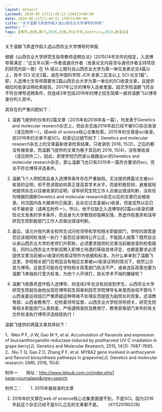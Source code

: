 ```yaml
---
layout: default
Lastmod: 2020-06-21T11:49:13.136423+00:00
date: 2020-06-21T11:49:11.170571+00:00
title: "关于温鹏飞弄虚作假入选山西农业大学博导的举报"
author: ""
tags: [博导,收录,鹏飞,2016,文章,农业大学,Genetics,2015,新语丝]
---
```


关于温鹏飞弄虚作假入选山西农业大学博导的举报

根据《山西农业大学研究生指导教师选聘办法》[2015]14号文件的规定，入选博导需满足：“近五年以第一作者或通讯作者（发表论文内容须与通讯作者主持项目的研究内容一致）在 1A 级以上期刊且山西农业大学为第一单位发表论文4篇以上，其中 SCI 论文2篇，或在中国科学院 JCR 发表二区及以上 SCI 论文1篇”。即，入选博士生导师需要有2篇山西农业大学为第一单位的SCI收录文章，且提供相应的收录证明检索报告。2017年公示的博导入选者里面，园艺学院温鹏飞完全不符合博导选聘条件，但连续3年包括2019年的博士招生简章一直将温鹏飞以博导身份列入其中。

其存在的严重问题如下：

1.	温鹏飞提供的仅有的2篇文章（2015年和2016年各一篇），均发表于Genetics and molecular research杂志上，但此杂志由2016年起已经不被SCI杂志收录（请见附件一）。经web of science核心合集检索，2015年的文章是sci收录，但2016年的文章不是SCI。检索记过细节如下：Genetics and molecular research杂志上的文章最新收录检索结果，只收录到 2016, 15(2)，之后的都没有被收录，而温鹏飞提供的文章为晚于其后的 2016, 15(4)，没有被收录（请见附件二）。因此，即使学校仍然承认被踢出sci的Genetics and molecular research杂志，那么温鹏飞也只有2015年一篇符合要求的sci。完全不符合博导评选条件。

2.	温鹏飞个人明知其自身入选博导条件存在严重缺陷，无法提供两篇论文被sci收录的证明，却不思进取如何真正提高其学术水平，而是积极狡辩，避重就轻地提供杂志以往被收录的证明，误导研究生院工作人员做出错误判断，没有任何根据的臆断Genetics and molecular research杂志以后的文章仍会被收录。何况国内各大媒体均已报道，此杂志过去虽被sci收录，但是显然以后已经不被收录（请再见附件一）。所以，他不仅缺乏入选博导的2篇sci收录的硬性论文发表的学术条件，而且身为大学教授却隐瞒实情，弄虚作假愚弄和误导研究生院职能部门工作人员做出错误判断。

3.	 最后，请允许我代表全校师生试问校领导和学校相关职能部门，学校的政策是否应该相同标准统一执行？是否应该保持公开公正，不能因人施策？既然自古以来山西农业大学的老师们升职称，必须要求提供的文章当前被收录的检索报告，同时山西农业大学新招聘入职博士待遇的等级具体评定，也都是要求必须提供文章当前被sci收录的检索证明作为依据和标准，为什么单单到了温鹏飞这里，学校相关部门在明显没有相应文章被sci收录证明的情况下，依然公示其为博导。这是否可能存在学校相关政策部门执法不严，或者违反政策也要为温鹏飞单独执行宽大标准，为他个人开绿灯，助长学术不端的嫌疑呢？

4.	温鹏飞依靠弄虚作假入选博导，却连续2年也没有招收到学生，山西农业大学研究生院就任由他出现在博导招生简章和园艺学院博导名单里而坐视不管吗？山西省委巡视组已严重质疑这种带病不处理反而提拔为副院长的现象，还请教育部、山西省教育厅、纪检委领导监督，山西农业大学校领导把关，研究生院等相关职能部门认真核查，严格遵照我校及教育厅、教育部等部门发布的有关文件标准执行博导评选规程执行！

温鹏飞提供的两篇文章具体如下：

1、Wen P F, Ji W, Gao M Y, et al. Accumulation of flavanols and expression of leucoanthocyanidin reductase induced by postharvest UV-C irradiation in grape berry[J]. Genetics and Molecular Research, 2015, 14(3): 7687-7695.　　2、Niu T Q, Gao Z D, Zhang P F, et al. MYBA2 gene involved in anthocyanin and flavonol biosynthesis pathways in grapevine[J]. Genetics and molecular research: GMR, 2016, 15(4).

附件一　　网址：http://www.letpub.com.cn/index.php?page=journalapp&view=search

附件二：　　1. 2015年被收录的文章

2. 2016年的文章在web of science核心合集里面搜不到，不是SCI。因为2016年起这个杂志已经不是SCI,之后的文章都不是。　　	(XYS20190228)

